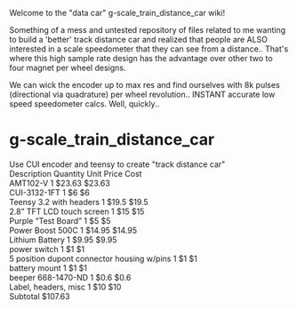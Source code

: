 Welcome to the "data car" g-scale_train_distance_car wiki!

Something of a mess and untested repository of files related to me wanting to build a 'better' track distance car and realized that people are ALSO interested in a scale speedometer that they can see from a distance..  That's where this high sample rate design has the advantage over other two to four magnet per wheel designs.

We can wick the encoder up to max res and find ourselves with 8k pulses (directional via quadrature) per wheel revolution..  INSTANT accurate low speed speedometer calcs.  Well, quickly..


# g-scale_train_distance_car <br>
Use CUI encoder and teensy to create "track distance car" <br>
Description	Quantity	Unit Price	Cost <br>
AMT102-V	      1	      $23.63	$23.63 <br>
CUI-3132-1FT	  1	          $6	$6 <br>
Teensy 3.2 with headers	1	$19.5	$19.5 <br>
2.8” TFT LCD touch screen	1	$15	$15 <br>
Purple “Test Board”	1	      $5	$5 <br>
Power Boost 500C	1	      $14.95	$14.95 <br>
Lithium Battery	1	          $9.95	$9.95 <br>
power switch	1	            $1	$1 <br>
5 position dupont connector housing w/pins	1	$1	$1 <br>
battery mount	1	            $1	$1 <br>
beeper 668-1470-ND	1	      $0.6	$0.6 <br>
Label, headers, misc 1	    $10	$10 <br>
		              Subtotal	$107.63 <br>

